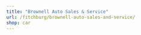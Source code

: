 ```yaml
---
title: "Brownell Auto Sales & Service"
url: /fitchburg/brownell-auto-sales-and-service/
shop: car
---
```

